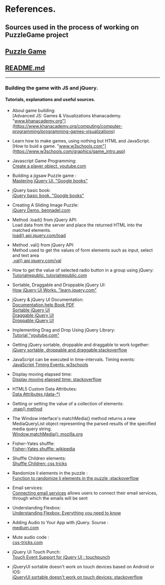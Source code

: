 # References.

## Sources used in the process of working on PuzzleGame project

## [Puzzle Game](https://annadk.github.io/PuzzleGame/)

## [README.md](https://github.com/AnnaDK/Milestone-2/blob/54c24d6c2bfaab200439a4cbd6cfd7ac637eccfc/README.md)

***************************
 ### Building the game with JS and jQuery.
 #### Tutorials, explanations and useful sources.
 * Aboul game building:<br>
 [Advanced JS: Games & Visualizations khanacademy. "www.khanacademy.org"](https://www.khanacademy.org/computing/computer-programming/programming-games-visualizations)
 
 * Learn how to make games, using nothing but HTML and JavaScript.<br>
 [How to buid a game. "www.w3schools.com"](https://www.w3schools.com/graphics/game_intro.asp)
 
 * Javascript Game Programming:<br>
 [Create a player object. youtube.com](https://www.youtube.com/watch?v=O6mWO4VTE2M)
 
 * Building a jigsaw Puzzle game :<br>
 [Mastering jQuery UI. "Google books"](https://books.google.nl/books?id=nFjTBgAAQBAJ&pg=PA24&dq=jQuery+puzzle&hl=en&sa=X&ved=0ahUKEwiR6c_4y4jpAhVNLewKHY9mA_kQ6AEIKDAA#v=onepage&q=jQuery%20puzzle&f=false)
 
 * jQuery basic book:<br>
 [jQuery basic book. "Google books"](https://books.google.nl/books?id=DYV7AgAAQBAJ&pg=PA47&lpg=PA47&dq=$(+%22%3Cli+class%3D%5C%22new%5C%22%3Enew+list+item%3C/li%3E%22+);&source=bl&ots=PgMR_wxbC0&sig=ACfU3U0plp9UUHnypWnKRzjl4isDb5Extg&hl=en&sa=X&ved=2ahUKEwi30a713PboAhVRzqQKHYMqDWYQ6AEwAHoECAwQKQ#v=onepage&q&f=false)
 
 * Creating A Sliding Image Puzzle:<br>
 [jQuery Demo. bennadel.com](https://www.bennadel.com/blog/1009-jquery-demo-creating-a-sliding-image-puzzle-plug-in.htm)
 
 * Method .load() from jQuery API:<br>
   Load data from the server and place the returned HTML into the matched elements.<br>
 [load() api.jquery.com/load](https://api.jquery.com/load/)
 
 * Method .val() from jQuery API:<br>
   Method used to get the values of form elements such as input, select and text area<br>
   [.val() api.jquery.com/val](https://api.jquery.com/val/#val)
 
 * How to get the value of selected radio button in a group using jQuery:<br>
 [Tutorialrepublic. tutorialrepublic.com](https://www.tutorialrepublic.com/faq/how-to-get-the-value-of-selected-radio-button-using-jquery.php)

 * Sortable, Draggable and Droppable jQuery UI:<br>
 [How jQuery UI Works. "learn.jquery.com"](https://learn.jquery.com/jquery-ui/how-jquery-ui-works/)

 * jQuery & jQuery UI Documentation:<br>
 [Documentation.help  Book PDF](https://documentation.help/jQuery-UI/documentation.pdf)<br>
 [Sortable jQuery UI](https://jqueryui.com/sortable/)<br>
 [Draggable jQuery UI](https://jqueryui.com/draggable/)<br>
 [Droppable jQuery UI](https://jqueryui.com/droppable/)<br>

 * Implementing Drag and Drop Using jQuery Library:<br>
 [Tutorial "youtube.com"](https://www.youtube.com/watch?v=peWrZD0meTs)

 * Getting jQuery sortable, droppable and draggable to work together: <br>
 [jQuery sortable, droppable and draggable:stackoverflow ](https://stackoverflow.com/questions/5794574/getting-jquery-sortable-droppable-and-draggable-to-work-together)

 * JavaScript can be executed in time-intervals. Timing events: <br>
 [JavaScript Timing Events: w3schools ](https://www.w3schools.com/js/js_timing.asp)

 * Display moving elapsed time:<br>
 [Display moving elapsed time: stackoverflow](https://stackoverflow.com/questions/3528425/how-to-display-moving-elapsed-time-in-jquery)

 * HTML5 Custom Data Attributes:<br>
 [ Data Attributes (data-*)](http://html5doctor.com/html5-custom-data-attributes/)

 * Getting or setting the value of a collection of elements:<br>
 [.map() method](https://api.jquery.com/map/)
 
 * The Window interface's matchMedia() method returns a new MediaQueryList object representing the parsed results of the specified media query string. <br>
 [Window.matchMedia(): mozilla.org](https://developer.mozilla.org/en-US/docs/Web/API/Window/matchMedia)

 * Fisher–Yates shuffle:<br>
 [Fisher–Yates shuffle: wikipedia](https://en.wikipedia.org/wiki/Fisher%E2%80%93Yates_shuffle*/)

 * Shuffle Children elements:<br>
 [Shuffle Children: css tricks](https://css-tricks.com/snippets/jquery/shuffle-children/)

 * Randomize li elements in the puzzle :<br>
 [Function to randomize li elements in the puzzle :stackoverflow](https://stackoverflow.com/questions/7070054/javascript-shuffle-html-list-element-order/39492527#39492527)
 
 * Email services:<br>
 [Connecting email services](https://www.emailjs.com/docs/user-guide/connecting-email-services/) allows users to connect their email services, through which the emails will be sent

 * Understanding Flexbox:<br>
 [Understanding Flexbox: Everything you need to know](https://www.freecodecamp.org/news/understanding-flexbox-everything-you-need-to-know-b4013d4dc9af/)

 * Adding Audio to Your App with jQuery. Sourse :<br>
 [medium.com](https://medium.com/@ericschwartz7/adding-audio-to-your-app-with-jquery-fa96b99dfa97)
 
 * Mute audio code : <br>
 [css-tricks.com](https://css-tricks.com/forums/topic/mute-unmute-sounds-on-website/)

 * jQuery UI Touch Punch: <br>
 [Touch Event Support for jQuery UI : touchpunch](http://touchpunch.furf.com/)

 * jQueryUI sortable doesn't work on touch devices based on Android or IOS:<br>
 [jQueryUI sortable doesn't work on touch devices: stackoverflow](https://stackoverflow.com/questions/6745098/jquery-ui-sortable-doesnt-work-on-touch-devices-based-on-android-or-ios)
